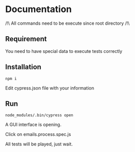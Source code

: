 # Documentation

/!\ All commands need to be execute since root directory /!\

## Requirement

You need to have special data to execute tests correctly

## Installation

    npm i
    
Edit cypress.json file with your information
    
## Run

    node_modules/.bin/cypress open
    
A GUI interface is opening.

Click on emails.process.spec.js

All tests will be played, just wait.